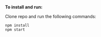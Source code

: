 <b>To install and run: </b>

Clone repo and run the following commands:

    npm install
    npm start
